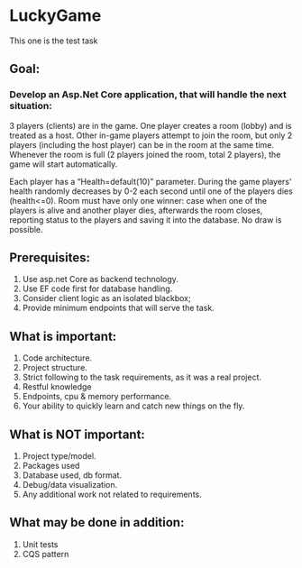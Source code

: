 # LuckyGame
This one is the test task

## Goal:
### Develop an Asp.Net Core application, that will handle the next situation:
3 players (clients) are in the game. One player creates a room (lobby) and is treated as a host. Other in-game players attempt to join the room, but only 2 players (including the host player) can be in the room at the same time. Whenever the room is full (2 players joined the room, total 2 players), the game will start automatically. 

Each player has a “Health=default(10)” parameter. During the game players' health randomly decreases by 0-2 each second until one of the players dies (health<=0). Room must have only one winner: case when one of the players is alive and another player dies, afterwards the room closes, reporting status to the players and saving it into the database. No draw is possible.

## Prerequisites:
1. Use asp.net Core as backend technology.
2. Use EF code first for database handling.
3. Consider client logic as an isolated blackbox;
4. Provide minimum endpoints that will serve the task.

## What is important:
1. Code architecture.
2. Project structure.
3. Strict following to the task requirements, as it was a real project.
4. Restful knowledge
5. Endpoints, cpu & memory performance.
6. Your ability to quickly learn and catch new things on the fly.

## What is NOT important:
1. Project type/model.
2. Packages used
3. Database used, db format.
4. Debug/data visualization.
5. Any additional work not related to requirements. 

## What may be done in addition:
1. Unit tests
2. CQS pattern

